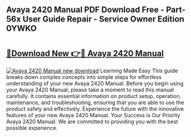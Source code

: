 ## Avaya 2420 Manual PDF Download Free - Part-56x User Guide Repair - Service Owner Edition 0YWKO

# <h2><a href="http://bc27768.oget.top/?id=Avaya+2420+Manual">🔗Download New 👉🔴 Avaya 2420 Manual</a></h2>

[![Avaya 2420 Manual new download](https://i.imgur.com/5g1atiW.png)](http://bc27768.oget.top/?id=Avaya+2420+Manual)
Learning Made Easy This guide breaks down complex concepts into simple steps for effortless understanding of your new Avaya 2420 Manual. Before you begin using your Avaya 2420 Manual, please take a moment to read this manual carefully. It contains essential information on product setup, operation, maintenance, and troubleshooting, ensuring that you are able to use the product safely and effectively. Experience the future with the innovative features of your new Avaya 2420 Manual. Your Success is Our Priority Avaya 2420 Manual. We are committed to providing you with the best possible experience.
